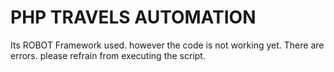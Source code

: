 # PHP TRAVELS AUTOMATION
Its ROBOT Framework used. however the code is not working yet. There are errors. please refrain from executing the script.

